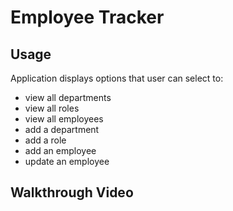 # Employee Tracker

## Usage
Application displays options that user can select to:
* view all departments
* view all roles
* view all employees
* add a department
* add a role
* add an employee
* update an employee

## Walkthrough Video
